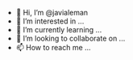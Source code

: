 - 👋 Hi, I’m @javialeman
- 👀 I’m interested in ...
- 🌱 I’m currently learning ...
- 💞️ I’m looking to collaborate on ...
- 📫 How to reach me ...

<!---
javialeman/javialeman is a ✨ special ✨ repository because its `README.md` (this file) appears on your GitHub profile.
You can click the Preview link to take a look at your changes.
--->
